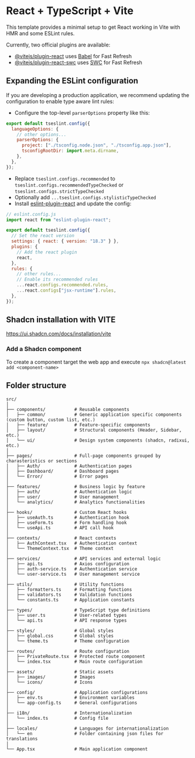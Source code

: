 # React + TypeScript + Vite

This template provides a minimal setup to get React working in Vite with HMR and some ESLint rules.

Currently, two official plugins are available:

- [@vitejs/plugin-react](https://github.com/vitejs/vite-plugin-react/blob/main/packages/plugin-react/README.md) uses [Babel](https://babeljs.io/) for Fast Refresh
- [@vitejs/plugin-react-swc](https://github.com/vitejs/vite-plugin-react-swc) uses [SWC](https://swc.rs/) for Fast Refresh

## Expanding the ESLint configuration

If you are developing a production application, we recommend updating the configuration to enable type aware lint rules:

- Configure the top-level `parserOptions` property like this:

```js
export default tseslint.config({
  languageOptions: {
    // other options...
    parserOptions: {
      project: ["./tsconfig.node.json", "./tsconfig.app.json"],
      tsconfigRootDir: import.meta.dirname,
    },
  },
});
```

- Replace `tseslint.configs.recommended` to `tseslint.configs.recommendedTypeChecked` or `tseslint.configs.strictTypeChecked`
- Optionally add `...tseslint.configs.stylisticTypeChecked`
- Install [eslint-plugin-react](https://github.com/jsx-eslint/eslint-plugin-react) and update the config:

```js
// eslint.config.js
import react from "eslint-plugin-react";

export default tseslint.config({
  // Set the react version
  settings: { react: { version: "18.3" } },
  plugins: {
    // Add the react plugin
    react,
  },
  rules: {
    // other rules...
    // Enable its recommended rules
    ...react.configs.recommended.rules,
    ...react.configs["jsx-runtime"].rules,
  },
});
```

## Shadcn installation with VITE

https://ui.shadcn.com/docs/installation/vite

### Add a Shadcn component

To create a component target the web app and execute `npx shadcn@latest add <component-name>`

## Folder structure

```
src/
│
├── components/           # Reusable components
│   ├── common/           # Generic application specific components (custom button, custom list, etc.)
│   ├── feature/          # Feature-specific components
│   ├── layout/           # Structural components (Header, Sidebar, etc.)
│   └── ui/               # Design system components (shadcn, radixui, etc.)
│
├── pages/                # Full-page components grouped by charasteristics or sections
│   ├── Auth/             # Authentication pages
│   ├── Dashboard/        # Dashboard pages
│   └── Error/            # Error pages
│
├── features/             # Business logic by feature
│   ├── auth/             # Authentication logic
│   ├── user/             # User management
│   └── analytics/        # Analytics functionalities
│
├── hooks/                # Custom React hooks
│   ├── useAuth.ts        # Authentication hook
│   ├── useForm.ts        # Form handling hook
│   └── useApi.ts         # API call hook
│
├── contexts/             # React contexts
│   ├── AuthContext.tsx   # Authentication context
│   └── ThemeContext.tsx  # Theme context
│
├── services/             # API services and external logic
│   ├── api.ts            # Axios configuration
│   ├── auth-service.ts   # Authentication service
│   └── user-service.ts   # User management service
│
├── utils/                # Utility functions
│   ├── formatters.ts     # Formatting functions
│   ├── validators.ts     # Validation functions
│   └── constants.ts      # Application constants
│
├── types/                # TypeScript type definitions
│   ├── user.ts           # User-related types
│   └── api.ts            # API response types
│
├── styles/               # Global styles
│   ├── global.css        # Global styles
│   └── theme.ts          # Theme configuration
│
├── routes/               # Route configuration
│   ├── PrivateRoute.tsx  # Protected route component
│   └── index.tsx         # Main route configuration
│
├── assets/               # Static assets
│   ├── images/           # Images
│   └── icons/            # Icons
│
├── config/               # Application configurations
│   ├── env.ts            # Environment variables
│   └── app-config.ts     # General configurations
│
├── i18n/                 # Internationalization
│   └── index.ts          # Config file
│
├── locales/              # Languages for internationalization
│   └── en                # Folder containing json files for translations
│
└── App.tsx               # Main application component
```

